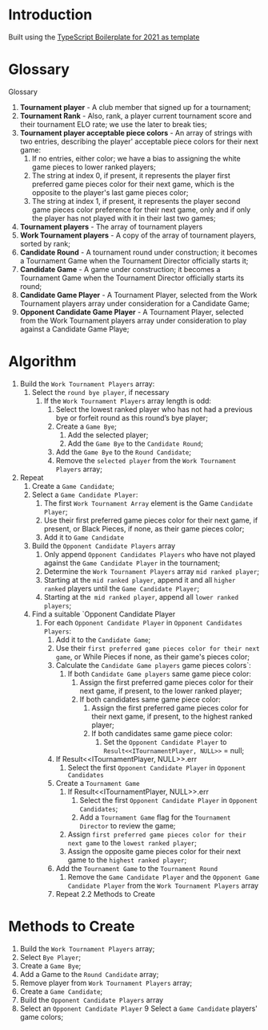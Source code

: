 # Introduction
Built using the [TypeScript Boilerplate for 2021 as template](https://github.com/metachris/typescript-boilerplate)

# Glossary
Glossary
1. **Tournament player** - A club member that signed up for a tournament;
2. **Tournament Rank** - Also, rank, a player current tournament score and their tournament ELO rate; we use the later to break ties;
3. **Tournament player acceptable piece colors** - An array of strings with two entries, describing the player' acceptable piece colors for their next game:
   1. If no entries, either color; we have a bias to assigning the white game pieces to lower ranked players;
   1. The string at index 0, if present, it represents the player first preferred game pieces color for their next game, which is the opposite to the player's last game pieces color;
   1. The string at index 1, if present, it represents the player second game pieces color preference for their next game, only and if only the player has not played with it in their last two games;
4. **Tournament players** - The array of tournament players
5. **Work Tournament players** - A copy of the  array of tournament players, sorted by rank;
6. **Candidate Round** - A tournament round under construction; it becomes a Tournament Game when the Tournament Director officially starts it;
7. **Candidate Game** - A game under construction; it becomes a Tournament Game when the Tournament Director officially starts its round;
8. **Candidate Game Player** - A Tournament Player, selected from the Work Tournament players array under consideration for a Candidate Game;
9. **Opponent Candidate Game Player** - A Tournament Player, selected from the Work Tournament players array under consideration to play against a Candidate Game Playe;

# Algorithm
1. Build the `Work Tournament Players` array:
   1. Select the `round bye player`, if necessary
      1. If the `Work Tournament Players` array length is odd:
         1. Select the lowest ranked player who has not had a previous bye or forfeit round as this round’s bye player;
         2. Create a `Game Bye`;
            1. Add the selected player;
            2. Add the `Game Bye` to the `Candidate Round`;
         3. Add the `Game Bye` to the `Round Candidate`;
         4. Remove the `selected player` from the `Work Tournament Players` array;
2. Repeat
   1. Create a `Game Candidate`;
   2. Select a `Game Candidate Player`:
      1. The first `Work Tournament Array` element is the Game `Candidate Player`;
      2. Use their first preferred game pieces color for their next game, if present, or Black Pieces, if none, as their game pieces color;
      3. Add it to `Game Candidate`
   3. Build the `Opponent Candidate Players` array
      1. Only append `Opponent Candidates Players` who have not played against the `Game Candidate Player` in the tournament;
      2. Determine the `Work Tournament Players` array `mid ranked player`;
      3. Starting at the `mid ranked player`, append it and all `higher ranked` players until the `Game Candidate Player`;
      4. Starting at the` mid ranked player`, append all `lower ranked players`;
   4. Find a suitable `Opponent Candidate Player
      1. For each `Opponent Candidate Player` in `Opponent Candidates Players`:
         1. Add it to the `Candidate Game`;
         2. Use their `first preferred game pieces color for their next game`, or While Pieces if none, as their game's pieces color;
         3. Calculate the `Candidate Game players` game pieces colors`:
            1. If both `Candidate Game players` same game piece color:
               1. Assign the first preferred game pieces color for their next game, if present, to the lower ranked player;
               2. If both candidates same game piece color:
                  1. Assign the first preferred game pieces color for their next game, if present, to the highest ranked player;
                  2. If both candidates same game piece color:
                     1. Set the `Opponent Candidate Player` to `Result<<ITournamentPlayer, NULL>>` = null;
         4. If Result<<ITournamentPlayer, NULL>>.err
            1. Select the first  `Opponent Candidate Player` in `Opponent Candidates`
         5. Create a `Tournament Game`
            1. If Result<<ITournamentPlayer, NULL>>.err
               1. Select the first  `Opponent Candidate Player` in `Opponent Candidates`;
               2. Add a  `Tournament Game` flag for the `Tournament Director` to review the game;
            2. Assign `first preferred game pieces color for their next game` to the `lowest ranked player`;
            3. Assign the opposite game pieces color for their next game to the `highest ranked player`;
         6. Add the `Tournament Game` to the `Tournament Round`
            1. Remove the `Game Candidate Player` and the `Opponent Game Candidate Player` from the `Work Tournament Players` array
         7. Repeat 2.2
            Methods to Create
# Methods to Create
1. Build the `Work Tournament Players` array;
2. Select `Bye Player`;
3. Create a `Game Bye`;
4. Add a Game to the `Round Candidate` array;
5. Remove player from `Work Tournament Players` array;
6. Create a `Game Candidate`;
7. Build the `Opponent Candidate Players` array
8. Select an  `Opponent Candidate Player`
9 Select a `Game Candidate` players' game colors;
